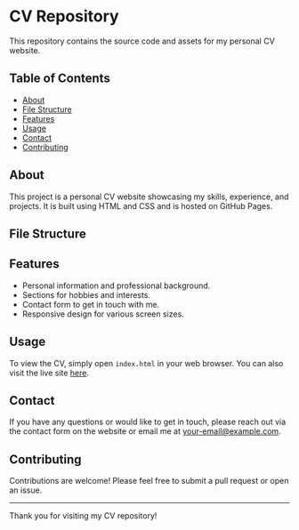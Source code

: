 # CV Repository

This repository contains the source code and assets for my personal CV website.

## Table of Contents

- [About](#about)
- [File Structure](#file-structure)
- [Features](#features)
- [Usage](#usage)
- [Contact](#contact)
- [Contributing](#contributing)

## About

This project is a personal CV website showcasing my skills, experience, and projects. It is built using HTML and CSS and is hosted on GitHub Pages.

## File Structure


## Features

- Personal information and professional background.
- Sections for hobbies and interests.
- Contact form to get in touch with me.
- Responsive design for various screen sizes.

## Usage

To view the CV, simply open `index.html` in your web browser. You can also visit the live site [here](https://20Vaibhavk.github.io/CV).

## Contact

If you have any questions or would like to get in touch, please reach out via the contact form on the website or email me at [your-email@example.com](mailto:your-email@example.com).

## Contributing

Contributions are welcome! Please feel free to submit a pull request or open an issue.

---

Thank you for visiting my CV repository!
